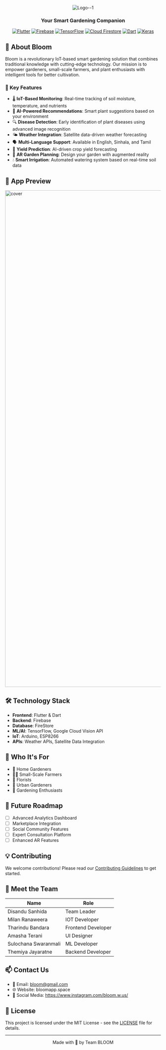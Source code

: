<div align="center">

![Logo--1](https://github.com/user-attachments/assets/b4273a48-fc74-46a6-be94-df9976e44598)


### Your Smart Gardening Companion

[![Flutter](https://img.shields.io/badge/Flutter-%2302569B.svg?style=for-the-badge&logo=Flutter&logoColor=white)](https://flutter.dev)
[![Firebase](https://img.shields.io/badge/Firebase-039BE5?style=for-the-badge&logo=Firebase&logoColor=white)](https://firebase.google.com)
[![TensorFlow](https://img.shields.io/badge/TensorFlow-%23FF6F00.svg?style=for-the-badge&logo=TensorFlow&logoColor=white)](https://www.tensorflow.org)
[![Cloud Firestore](https://img.shields.io/badge/Cloud%20Firestore-039BE5?style=for-the-badge&logo=Firebase&logoColor=white)](https://firebase.google.com/products/firestore)
[![Dart](https://img.shields.io/badge/dart-%230175C2.svg?style=for-the-badge&logo=dart&logoColor=white)](https://dart.dev)
[![Keras](https://img.shields.io/badge/Keras-%23D00000.svg?style=for-the-badge&logo=Keras&logoColor=white)](https://keras.io)


</div>

</div>

## 🚀 About Bloom

Bloom is a revolutionary IoT-based smart gardening solution that combines traditional knowledge with cutting-edge technology. Our mission is to empower gardeners, small-scale farmers, and plant enthusiasts with intelligent tools for better cultivation.

### 🌟 Key Features

- 🌡️ **IoT-Based Monitoring**: Real-time tracking of soil moisture, temperature, and nutrients
- 🤖 **AI-Powered Recommendations**: Smart plant suggestions based on your environment
- 🔍 **Disease Detection**: Early identification of plant diseases using advanced image recognition
- 🌤️ **Weather Integration**: Satellite data-driven weather forecasting
- 🗣️ **Multi-Language Support**: Available in English, Sinhala, and Tamil
- 🎯 **Yield Prediction**: AI-driven crop yield forecasting
- 📱 **AR Garden Planning**: Design your garden with augmented reality
- 💧 **Smart Irrigation**: Automated watering system based on real-time soil data

## 📱 App Preview

<img width="1600" alt="cover" src="https://github.com/user-attachments/assets/18ff533c-9240-455d-987d-b315c75c68fa" />


## 🛠️ Technology Stack

- **Frontend**: Flutter & Dart
- **Backend**: Firebase
- **Database**: FireStore
- **ML/AI**: TensorFlow, Google Cloud Vision API
- **IoT**: Arduino, ESP8266
- **APIs**: Weather APIs, Satellite Data Integration

## 🌿 Who It's For

- 🏡 Home Gardeners
- 👨‍🌾 Small-Scale Farmers
- 🌺 Florists
- 🏢 Urban Gardeners
- 🌱 Gardening Enthusiasts

## 🔮 Future Roadmap

- [ ] Advanced Analytics Dashboard
- [ ] Marketplace Integration
- [ ] Social Community Features
- [ ] Expert Consultation Platform
- [ ] Enhanced AR Features

## 💡 Contributing

We welcome contributions! Please read our [Contributing Guidelines](link-to-contributing.md) to get started.

## 👥 Meet the Team


| Name | Role |
|------|------|
| Disandu Sanhida | Team Leader |
| Milan Ranaweera | IOT Developer |
| Tharindu Bandara | Frontend Developer |
| Amasha Terani | UI Designer |
| Sulochana Swaranmali | ML Developer |
| Themiya Jayaratne |  Backend Developer |



## 📫 Contact Us

- 📧 Email: bloom@gmail.com
- 🌐 Website: bloomapp.space
- 📱 Social Media: https://www.instagram.com/bloom.w.us/

## 📄 License

This project is licensed under the MIT License - see the [LICENSE](LICENSE) file for details.

<div align="center">

---

Made with 💚 by Team BLOOM

</div>
